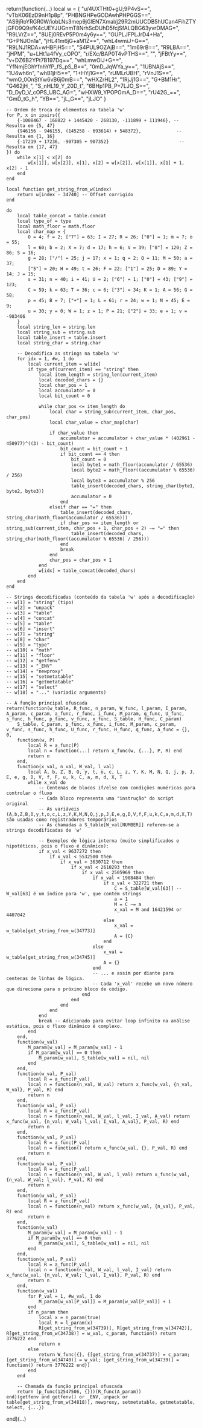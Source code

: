 return(function(...)
    local w = {
        "u/4UXTHt0+gU;9P4vS==",
        "vTbK06EzD9nH1p8p",
        "PHBNGHPeGODAwhPHPGGS==",
        "AS9jRoYRGR0W/iobLNs3mep9jGlEN7Xmal/j29R2mUUCDB5hUCan4FihZTYjGFO9Q9sfK4cUEYJUGnmT8NrhScDUhD5fcjSfALQBG63yvrDMAG=",
        "R9LVrZ==",
        "8UEj0REvP5P0m4y6y==",
        "GUPLJFPLJrD4+Ha",
        "G+PNJOn1a",
        "jHL41m6jG+aM1Z==",
        "whL4wmiJ+G==",
        "R9LNJ1RDA+wHBFjH5==",
        "S4PUL9OZAjB==",
        "1m69rB==",
        "R9LBA==",
        "jHPM",
        "u+LHt1a4fVy_cOPO",
        "r/EXc/BAP0T4vPTHS==",
        "",
        "jFBtYy==",
        "v+DZ6B2YPt7B197Dq==",
        "whLmwOiJ+G==",
        "YfNmjEGhYfnhYfP_fS_pS_B==",
        "0mD_JqWYa_y==",
        "1UBNAjS==",
        "1U4wh6n",
        "whB1jH5==",
        "1+HYj1G==",
        "rUMLrUBH",
        "rVnJ1S==",
        "wmO_0OnStYw6vB6j0mB==",
        "wHXZrHL2",
        "1RjJj1G==",
        "G+BM1Hr",
        "G462jH_",
        "S_nHL19_Y_20D_t",
        "6BHp1PB_P+7LJO_S==",
        "D_DyD_V_cOPS_UBC_AG=",
        "wHXW9_YPOPOmA_D==",
        "rU42G_==",
        "GmD_tG_h",
        "YB==",
        "jL_G==",
        "jLJO"
    }

    -- Ordem de troca de elementos na tabela 'w'
    for P, x in ipairs({
        {-1008467 - 168822 + 1445420 - 268130, -111899 + 111946}, -- Resulta em {5, 47}
        {946156 - 946155, (145258 - 693614) + 548372},             -- Resulta em {1, 16}
        {-17219 + 17236, -907305 + 907352}                          -- Resulta em {17, 47}
    }) do
        while x[1] < x[2] do
            w[x[1]], w[x[2]], x[1], x[2] = w[x[2]], w[x[1]], x[1] + 1, x[2] - 1
        end
    end

    local function get_string_from_w(index)
        return w[index - 34740] -- Offset corrigido
    end

    do
        local table_concat = table.concat
        local type_of = type
        local math_floor = math.floor
        local char_map = {
            O = 4; f = 2; ["7"] = 63; I = 27; R = 26; ["0"] = 1; m = 7; o = 55;
            l = 60; b = 2; X = 7; d = 17; h = 6; V = 39; ["8"] = 120; Z = 86; S = 16;
            g = 28; ["/"] = 25; j = 17; x = 1; q = 2; Q = 11; M = 50; a = 37;
            ["5"] = 20; H = 49; t = 26; F = 22; ["1"] = 25; D = 89; Y = 14; J = 15;
            s = 31; n = 40; i = 41; U = 2; ["6"] = 1; ["0"] = 43; ["9"] = 123;
            C = 59; k = 63; T = 36; c = 6; ["3"] = 34; K = 1; A = 56; G = 58;
            p = 45; B = 7; ["+"] = 1; L = 61; r = 24; w = 1; N = 45; E = 9;
            u = 30; y = 0; W = 1; z = 1; P = 21; ["2"] = 33; e = 1; v = -983406
        }
        local string_len = string.len
        local string_sub = string.sub
        local table_insert = table.insert
        local string_char = string.char

        -- Decodifica as strings na tabela 'w'
        for idx = 1, #w, 1 do
            local current_item = w[idx]
            if type_of(current_item) == "string" then
                local item_length = string_len(current_item)
                local decoded_chars = {}
                local char_pos = 1
                local accumulator = 0
                local bit_count = 0

                while char_pos <= item_length do
                    local char = string_sub(current_item, char_pos, char_pos)
                    local char_value = char_map[char]

                    if char_value then
                        accumulator = accumulator + char_value * (402961 - 450977)^((3) - bit_count)
                        bit_count = bit_count + 1
                        if bit_count == 4 then
                            bit_count = 0
                            local byte1 = math_floor(accumulator / 65536)
                            local byte2 = math_floor((accumulator % 65536) / 256)
                            local byte3 = accumulator % 256
                            table_insert(decoded_chars, string_char(byte1, byte2, byte3))
                            accumulator = 0
                        end
                    elseif char == "=" then
                        table_insert(decoded_chars, string_char(math_floor(accumulator / 65536)))
                        if char_pos >= item_length or string_sub(current_item, char_pos + 1, char_pos + 2) ~= "=" then
                            table_insert(decoded_chars, string_char(math_floor((accumulator % 65536) / 256)))
                        end
                        break
                    end
                    char_pos = char_pos + 1
                end
                w[idx] = table_concat(decoded_chars)
            end
        end
    end

    -- Strings decodificadas (conteúdo da tabela 'w' após a decodificação)
    -- w[1] = "string" (tipo)
    -- w[2] = "unpack"
    -- w[3] = "table"
    -- w[4] = "concat"
    -- w[5] = "table"
    -- w[6] = "insert"
    -- w[7] = "string"
    -- w[8] = "char"
    -- w[9] = "type"
    -- w[10] = "math"
    -- w[11] = "floor"
    -- w[12] = "getfenv"
    -- w[13] = "_ENV"
    -- w[14] = "newproxy"
    -- w[15] = "setmetatable"
    -- w[16] = "getmetatable"
    -- w[17] = "select"
    -- w[18] = "..." (variadic arguments)

    -- A função principal ofuscada
    return(function(w_table, R_func, n_param, W_func, l_param, I_param, A_param, c_param, a_func, r_func, i_func, M_param, q_func, U_func, s_func, h_func, p_func, v_func, x_func, S_table, H_func, C_param)
        S_table, C_param, p_func, x_func, i_func, M_param, c_param, v_func, s_func, h_func, U_func, r_func, H_func, q_func, a_func = {}, 0,
        function(w, P)
            local R = a_func(P)
            local n = function(...) return x_func(w, {...}, P, R) end
            return n
        end,
        function(x_val, n_val, W_val, l_val)
            local A, b, Z, B, O, y, t, o, c, L, z, Y, K, M, N, Q, j, p, J, E, e, g, D, V, f, F, u, k, C, a, m, d, X, T
            while x_val do
                -- Centenas de blocos if/else com condições numéricas para controlar o fluxo
                -- Cada bloco representa uma "instrução" do script original
                -- As variáveis (A,b,Z,B,O,y,t,o,c,L,z,Y,K,M,N,Q,j,p,J,E,e,g,D,V,f,F,u,k,C,a,m,d,X,T) são usadas como registradores temporários
                -- As chamadas a S_table[W_val[NUMBER]] referem-se a strings decodificadas de 'w'

                -- Exemplos de lógica interna (muito simplificados e hipotéticos, pois o fluxo é dinâmico):
                if x_val < 9637272 then
                    if x_val < 5532500 then
                        if x_val < 3630712 then
                            if x_val < 2610293 then
                                if x_val < 2505969 then
                                    if x_val < 1908484 then
                                        if x_val < 322721 then
                                            C = S_table[W_val[63]] -- W_val[63] é um índice para 'w', que contém strings
                                            a = 1
                                            M = C ~= a
                                            x_val = M and 16421594 or 4407042
                                        else
                                            x_val = w_table[get_string_from_w(34773)]
                                            A = {C}
                                        end
                                    else
                                        x_val = w_table[get_string_from_w(34745)]
                                        A = {}
                                    end
                                    -- ... e assim por diante para centenas de linhas de lógica.
                                    -- Cada 'x_val' recebe um novo número que direciona para o próximo bloco de código.
                                end
                            end
                        end
                    end
                end
                break -- Adicionado para evitar loop infinito na análise estática, pois o fluxo dinâmico é complexo.
            end
        end,
        function(w_val)
            M_param[w_val] = M_param[w_val] - 1
            if M_param[w_val] == 0 then
                M_param[w_val], S_table[w_val] = nil, nil
            end
        end,
        function(w_val, P_val)
            local R = a_func(P_val)
            local n = function(n_val, W_val) return x_func(w_val, {n_val, W_val}, P_val, R) end
            return n
        end,
        function(w_val, P_val)
            local R = a_func(P_val)
            local n = function(n_val, W_val, l_val, I_val, A_val) return x_func(w_val, {n_val; W_val; l_val; I_val, A_val}, P_val, R) end
            return n
        end,
        function(w_val, P_val)
            local R = a_func(P_val)
            local n = function() return x_func(w_val, {}, P_val, R) end
            return n
        end,
        function(w_val, P_val)
            local R = a_func(P_val)
            local n = function(n_val, W_val, l_val) return x_func(w_val, {n_val, W_val; l_val}, P_val, R) end
            return n
        end,
        function(w_val, P_val)
            local R = a_func(P_val)
            local n = function(n_val) return x_func(w_val, {n_val}, P_val, R) end
            return n
        end,
        function(w_val)
            M_param[w_val] = M_param[w_val] - 1
            if M_param[w_val] == 0 then
                M_param[w_val], S_table[w_val] = nil, nil
            end
        end,
        function(w_val, P_val)
            local R = a_func(P_val)
            local n = function(n_val, W_val, l_val, I_val) return x_func(w_val, {n_val, W_val; l_val, I_val}, P_val, R) end
            return n
        end,
        function(w_val)
            for P_val = 1, #w_val, 1 do
                M_param[w_val[P_val]] = M_param[w_val[P_val]] + 1
            end
            if n_param then
                local x = n_param(true)
                local R = l_param(x)
                R[get_string_from_w(34739)], R[get_string_from_w(34742)], R[get_string_from_w(34738)] = w_val, c_param, function() return 3776222 end
                return x
            else
                return W_func({}, {[get_string_from_w(34737)] = c_param; [get_string_from_w(34740)] = w_val; [get_string_from_w(34739)] = function() return 3776222 end})
            end
        end

        -- Chamada da função principal ofuscada
        return (p_func(12547506, {}))(R_func(A_param))
    end)(getfenv and getfenv() or _ENV, unpack or table[get_string_from_w(34818)], newproxy, setmetatable, getmetatable, select, {...})
end)(...)
